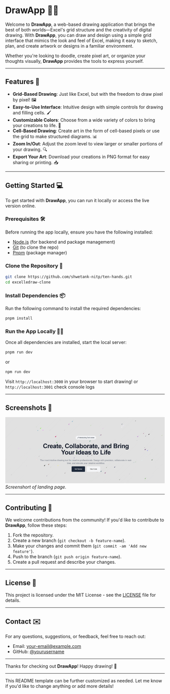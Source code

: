 # DrawApp 🎨✨

Welcome to **DrawApp**, a web-based drawing application that brings the best of both worlds—Excel's grid structure and the creativity of digital drawing. With **DrawApp**, you can draw and design using a simple grid interface that mimics the look and feel of Excel, making it easy to sketch, plan, and create artwork or designs in a familiar environment.

Whether you're looking to doodle, create pixel art, or organize your thoughts visually, **DrawApp** provides the tools to express yourself.

---

## Features 🚀

- **Grid-Based Drawing**: Just like Excel, but with the freedom to draw pixel by pixel! 🖼️
- **Easy-to-Use Interface**: Intuitive design with simple controls for drawing and filling cells. 🖌️
- **Customizable Colors**: Choose from a wide variety of colors to bring your creations to life. 🎨
- **Cell-Based Drawing**: Create art in the form of cell-based pixels or use the grid to make structured diagrams. 📊
- **Zoom In/Out**: Adjust the zoom level to view larger or smaller portions of your drawing. 🔍
- **Export Your Art**: Download your creations in PNG format for easy sharing or printing. 📥

---

## Getting Started 💻

To get started with **DrawApp**, you can run it locally or access the live version online.

### Prerequisites 🛠️

Before running the app locally, ensure you have the following installed:

- [Node.js](https://nodejs.org/) (for backend and package management)
- [Git](https://git-scm.com/) (to clone the repo)
- [Pnpm](https://pnpm.io/installation) (package manager)

### Clone the Repository 📂

```bash
git clone https://github.com/shwetank-nitp/ten-hands.git
cd excelledraw-clone
```

### Install Dependencies 📦

Run the following command to install the required dependencies:

```bash
pnpm install
```

### Run the App Locally 🏃‍♂️

Once all dependencies are installed, start the local server:

```bash
pnpm run dev
```

or

```bash
npm run dev
```

Visit `http://localhost:3000` in your browser to start drawing!
or `http://localhost:3001` check console logs

---

## Screenshots 📸

![Screenshot 1](./public/image.png)
_Screenshort of landing page._

---

## Contributing 🤝

We welcome contributions from the community! If you'd like to contribute to **DrawApp**, follow these steps:

1. Fork the repository.
2. Create a new branch (`git checkout -b feature-name`).
3. Make your changes and commit them (`git commit -am 'Add new feature'`).
4. Push to the branch (`git push origin feature-name`).
5. Create a pull request and describe your changes.

---

## License 📜

This project is licensed under the MIT License - see the [LICENSE](LICENSE) file for details.

---

## Contact ✉️

For any questions, suggestions, or feedback, feel free to reach out:

- Email: [your-email@example.com](mailto:shwetankrai93@gmail.com)
- GitHub: [@yourusername](https://github.com/shwetank-nitp)

---

Thanks for checking out **DrawApp**! Happy drawing! 🎨

---

This README template can be further customized as needed. Let me know if you'd like to change anything or add more details!
